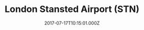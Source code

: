 ---
date: 2017-07-17T10:15:01.000Z
title: London Stansted Airport (STN)
latitude: 51.89036991471721
longitude: 0.2616527059581131
category: checkin
---